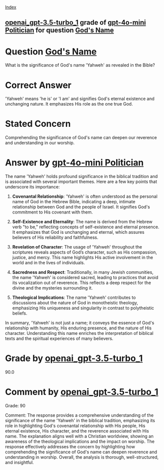 
[Index](../../../../index.md)
## [openai_gpt-3.5-turbo_1](../../../grading_models/openai_gpt-3.5-turbo_1.md) grade of [gpt-4o-mini Politician](../../../answering_models/gpt-4o-mini_Politician.md) for question [God's Name](../../../questions/God's_Name.md)

# Question [God's Name](../../../questions/God's_Name.md)
What is the significance of God's name 'Yahweh' as revealed in the Bible?

# Correct Answer
'Yahweh' means 'he is' or 'I am' and signifies God's eternal existence and unchanging nature. It emphasizes His role as the one true God.

# Stated Concern
Comprehending the significance of God's name can deepen our reverence and understanding in our worship.

# Answer by [gpt-4o-mini Politician](../../../answering_models/gpt-4o-mini_Politician.md)
The name 'Yahweh' holds profound significance in the biblical tradition and is associated with several important themes. Here are a few key points that underscore its importance:

1. **Covenantal Relationship**: 'Yahweh' is often understood as the personal name of God in the Hebrew Bible, indicating a deep, intimate relationship between God and the people of Israel. It signifies God's commitment to His covenant with them.

2. **Self-Existence and Eternality**: The name is derived from the Hebrew verb "to be," reflecting concepts of self-existence and eternal presence. It emphasizes that God is unchanging and eternal, which assures believers of His reliability and faithfulness.

3. **Revelation of Character**: The usage of 'Yahweh' throughout the scriptures reveals aspects of God’s character, such as His compassion, justice, and mercy. This name highlights His active involvement in the world and in the lives of individuals.

4. **Sacredness and Respect**: Traditionally, in many Jewish communities, the name 'Yahweh' is considered sacred, leading to practices that avoid its vocalization out of reverence. This reflects a deep respect for the divine and the mysteries surrounding it.

5. **Theological Implications**: The name 'Yahweh' contributes to discussions about the nature of God in monotheistic theology, emphasizing His uniqueness and singularity in contrast to polytheistic beliefs.

In summary, 'Yahweh' is not just a name; it conveys the essence of God's relationship with humanity, His enduring presence, and the nature of His character. Understanding this name enriches the interpretation of biblical texts and the spiritual experiences of many believers.

# Grade by [openai_gpt-3.5-turbo_1](../../../grading_models/openai_gpt-3.5-turbo_1.md)
90.0

# Comment by [openai_gpt-3.5-turbo_1](../../../grading_models/openai_gpt-3.5-turbo_1.md)
Grade: 90

Comment: The response provides a comprehensive understanding of the significance of the name 'Yahweh' in the biblical tradition, emphasizing its role in highlighting God's covenantal relationship with His people, His eternal existence, His character, and the reverence associated with His name. The explanation aligns well with a Christian worldview, showing an awareness of the theological implications and the impact on worship. The response effectively addresses the concern by highlighting how comprehending the significance of God's name can deepen reverence and understanding in worship. Overall, the analysis is thorough, well-structured, and insightful.
